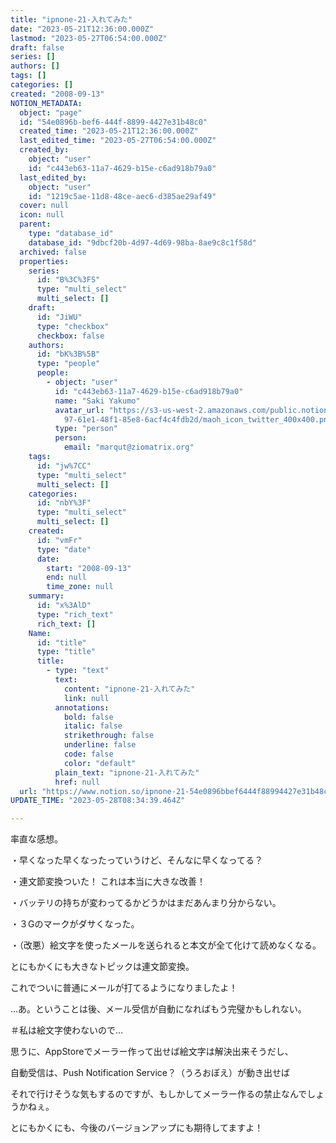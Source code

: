 ```yaml
---
title: "ipnone-21-入れてみた"
date: "2023-05-21T12:36:00.000Z"
lastmod: "2023-05-27T06:54:00.000Z"
draft: false
series: []
authors: []
tags: []
categories: []
created: "2008-09-13"
NOTION_METADATA:
  object: "page"
  id: "54e0896b-bef6-444f-8899-4427e31b48c0"
  created_time: "2023-05-21T12:36:00.000Z"
  last_edited_time: "2023-05-27T06:54:00.000Z"
  created_by:
    object: "user"
    id: "c443eb63-11a7-4629-b15e-c6ad918b79a0"
  last_edited_by:
    object: "user"
    id: "1219c5ae-11d8-48ce-aec6-d385ae29af49"
  cover: null
  icon: null
  parent:
    type: "database_id"
    database_id: "9dbcf20b-4d97-4d69-98ba-8ae9c8c1f58d"
  archived: false
  properties:
    series:
      id: "B%3C%3FS"
      type: "multi_select"
      multi_select: []
    draft:
      id: "JiWU"
      type: "checkbox"
      checkbox: false
    authors:
      id: "bK%3B%5B"
      type: "people"
      people:
        - object: "user"
          id: "c443eb63-11a7-4629-b15e-c6ad918b79a0"
          name: "Saki Yakumo"
          avatar_url: "https://s3-us-west-2.amazonaws.com/public.notion-static.com/3ad1c4\
            97-61e1-48f1-85e8-6acf4c4fdb2d/maoh_icon_twitter_400x400.png"
          type: "person"
          person:
            email: "marqut@ziomatrix.org"
    tags:
      id: "jw%7CC"
      type: "multi_select"
      multi_select: []
    categories:
      id: "nbY%3F"
      type: "multi_select"
      multi_select: []
    created:
      id: "vmFr"
      type: "date"
      date:
        start: "2008-09-13"
        end: null
        time_zone: null
    summary:
      id: "x%3AlD"
      type: "rich_text"
      rich_text: []
    Name:
      id: "title"
      type: "title"
      title:
        - type: "text"
          text:
            content: "ipnone-21-入れてみた"
            link: null
          annotations:
            bold: false
            italic: false
            strikethrough: false
            underline: false
            code: false
            color: "default"
          plain_text: "ipnone-21-入れてみた"
          href: null
  url: "https://www.notion.so/ipnone-21-54e0896bbef6444f88994427e31b48c0"
UPDATE_TIME: "2023-05-28T08:34:39.464Z"

---
```

<link rel="stylesheet" href="https://cdn.jsdelivr.net/npm/katex@0.16.2/dist/katex.min.css" integrity="sha384-bYdxxUwYipFNohQlHt0bjN/LCpueqWz13HufFEV1SUatKs1cm4L6fFgCi1jT643X" crossorigin="anonymous">


率直な感想。


・早くなった早くなったっていうけど、そんなに早くなってる？


・連文節変換ついた！ これは本当に大きな改善！


・バッテリの持ちが変わってるかどうかはまだあんまり分からない。


・３Gのマークがダサくなった。


・（改悪）絵文字を使ったメールを送られると本文が全て化けて読めなくなる。


とにもかくにも大きなトピックは連文節変換。


これでついに普通にメールが打てるようになりましたよ！


…あ。ということは後、メール受信が自動になればもう完璧かもしれない。


＃私は絵文字使わないので…


思うに、AppStoreでメーラー作って出せば絵文字は解決出来そうだし、


自動受信は、Push Notification Service？（うろおぼえ）が動き出せば


それで行けそうな気もするのですが、もしかしてメーラー作るの禁止なんでしょうかねぇ。


とにもかくにも、今後のバージョンアップにも期待してますよ！

